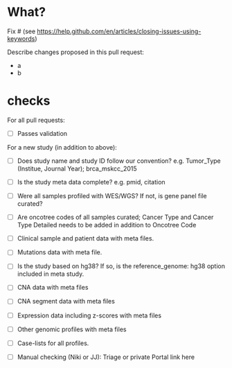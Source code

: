 # What?
Fix # (see https://help.github.com/en/articles/closing-issues-using-keywords)

Describe changes proposed in this pull request:
- a
- b

# checks
For all pull requests:
- [ ] Passes validation

For a new study (in addition to above):
- [ ] Does study name and study ID follow our convention? e.g. Tumor_Type (Institue, Journal Year); brca_mskcc_2015
- [ ] Is the study meta data complete? e.g. pmid, citation
- [ ] Were all samples profiled with WES/WGS? If not, is gene panel file curated?
- [ ] Are oncotree codes of all samples curated; Cancer Type and Cancer Type Detailed needs to be added in addition to Oncotree Code
- [ ] Clinical sample and patient data with meta files.
- [ ] Mutations data with meta file.
- [ ] Is the study based on hg38? If so, is the reference_genome: hg38 option included in meta study.
- [ ] CNA data with meta files
- [ ] CNA segment data with meta files
- [ ] Expression data including z-scores with meta files
- [ ] Other genomic profiles with meta files
- [ ] Case-lists for all profiles.
- [ ] Manual checking (Niki or JJ): Triage or private Portal link here

